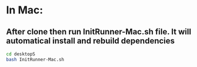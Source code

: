 # In Mac: 
## After clone then run InitRunner-Mac.sh file. It will automatical install and rebuild dependencies

``` bash
cd desktopS
bash InitRunner-Mac.sh
```